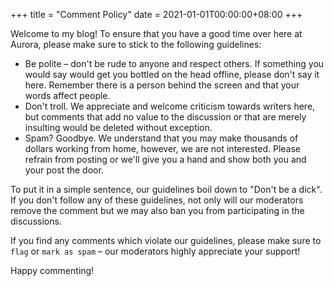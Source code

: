 +++
title = "Comment Policy"
date = 2021-01-01T00:00:00+08:00
+++

Welcome to my blog! To ensure that you have a good time over here at Aurora, please make sure to stick to the following guidelines:

* Be polite – don't be rude to anyone and respect others. If something you would say would get you bottled on the head offline, please don't say it here. Remember there is a person behind the screen and that your words affect people.
* Don't troll. We appreciate and welcome criticism towards writers here, but comments that add no value to the discussion or that are merely insulting would be deleted without exception.
* Spam? Goodbye. We understand that you may make thousands of dollars working from home, however, we are not interested. Please refrain from posting or we'll give you a hand and show both you and your post the door.

To put it in a simple sentence, our guidelines boil down to "Don't be a dick". If you don't follow any of these guidelines, not only will our moderators remove the comment but we may also ban you from participating in the discussions.

If you find any comments which violate our guidelines, please make sure to `flag` or `mark as spam` – our moderators highly appreciate your support!

Happy commenting!